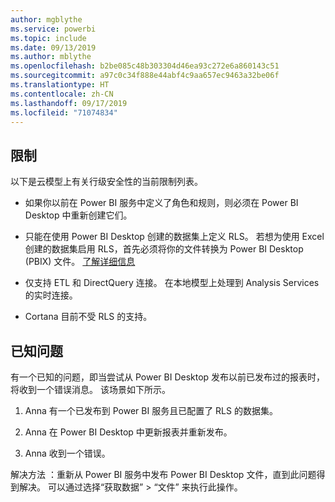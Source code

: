 ```yaml
---
author: mgblythe
ms.service: powerbi
ms.topic: include
ms.date: 09/13/2019
ms.author: mblythe
ms.openlocfilehash: b2be085c48b303304d46ea93c272e6a860143c51
ms.sourcegitcommit: a97c0c34f888e44abf4c9aa657ec9463a32be06f
ms.translationtype: HT
ms.contentlocale: zh-CN
ms.lasthandoff: 09/17/2019
ms.locfileid: "71074834"
---
```

## <a name="limitations"></a>限制

以下是云模型上有关行级安全性的当前限制列表。

* 如果你以前在 Power BI 服务中定义了角色和规则，则必须在 Power BI Desktop 中重新创建它们。

* 只能在使用 Power BI Desktop 创建的数据集上定义 RLS。 若想为使用 Excel 创建的数据集启用 RLS，首先必须将你的文件转换为 Power BI Desktop (PBIX) 文件。 [了解详细信息](../desktop-import-excel-workbooks.md)

* 仅支持 ETL 和 DirectQuery 连接。 在本地模型上处理到 Analysis Services 的实时连接。

* Cortana 目前不受 RLS 的支持。

## <a name="known-issues"></a>已知问题

有一个已知的问题，即当尝试从 Power BI Desktop 发布以前已发布过的报表时，将收到一个错误消息。 该场景如下所示。

1. Anna 有一个已发布到 Power BI 服务且已配置了 RLS 的数据集。

1. Anna 在 Power BI Desktop 中更新报表并重新发布。

1. Anna 收到一个错误。

解决方法  ：重新从 Power BI 服务中发布 Power BI Desktop 文件，直到此问题得到解决。 可以通过选择“获取数据”   > “文件”  来执行此操作。
